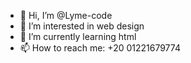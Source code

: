 - 👋 Hi, I’m @Lyme-code
- 👀 I’m interested in web design 
- 🌱 I’m currently learning html
- 📫 How to reach me: +20 01221679774

<!---
Lyme-code/Lyme-code is a ✨ special ✨ repository because its `README.md` (this file) appears on your GitHub profile.
You can click the Preview link to take a look at your changes.
--->
